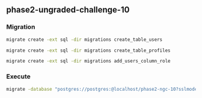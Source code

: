 ## phase2-ungraded-challenge-10

### Migration 

```bash
migrate create -ext sql -dir migrations create_table_users
```

```bash
migrate create -ext sql -dir migrations create_table_profiles
```

```bash
migrate create -ext sql -dir migrations add_users_column_role
```

### Execute

```bash
migrate -database "postgres://postgres:@localhost/phase2-ngc-10?sslmode=disable" -path migrations up
```
